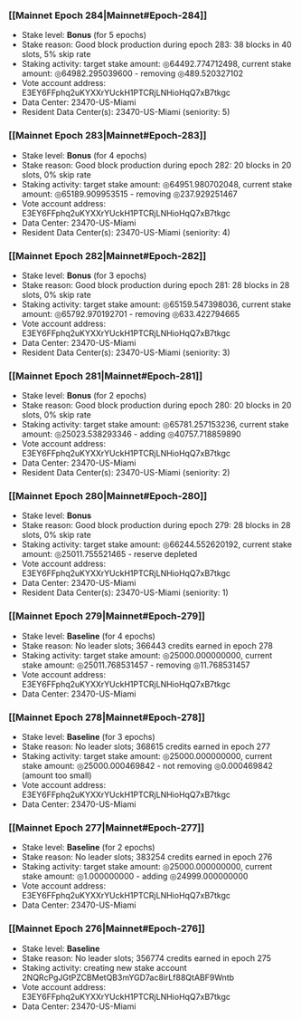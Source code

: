 ### [[Mainnet Epoch 284|Mainnet#Epoch-284]]
* Stake level: **Bonus** (for 5 epochs)
* Stake reason: Good block production during epoch 283: 38 blocks in 40 slots, 5% skip rate
* Staking activity: target stake amount: ◎64492.774712498, current stake amount: ◎64982.295039600 - removing ◎489.520327102
* Vote account address: E3EY6FFphq2uKYXXrYUckH1PTCRjLNHioHqQ7xB7tkgc
* Data Center: 23470-US-Miami
* Resident Data Center(s): 23470-US-Miami (seniority: 5)
### [[Mainnet Epoch 283|Mainnet#Epoch-283]]
* Stake level: **Bonus** (for 4 epochs)
* Stake reason: Good block production during epoch 282: 20 blocks in 20 slots, 0% skip rate
* Staking activity: target stake amount: ◎64951.980702048, current stake amount: ◎65189.909953515 - removing ◎237.929251467
* Vote account address: E3EY6FFphq2uKYXXrYUckH1PTCRjLNHioHqQ7xB7tkgc
* Data Center: 23470-US-Miami
* Resident Data Center(s): 23470-US-Miami (seniority: 4)
### [[Mainnet Epoch 282|Mainnet#Epoch-282]]
* Stake level: **Bonus** (for 3 epochs)
* Stake reason: Good block production during epoch 281: 28 blocks in 28 slots, 0% skip rate
* Staking activity: target stake amount: ◎65159.547398036, current stake amount: ◎65792.970192701 - removing ◎633.422794665
* Vote account address: E3EY6FFphq2uKYXXrYUckH1PTCRjLNHioHqQ7xB7tkgc
* Data Center: 23470-US-Miami
* Resident Data Center(s): 23470-US-Miami (seniority: 3)
### [[Mainnet Epoch 281|Mainnet#Epoch-281]]
* Stake level: **Bonus** (for 2 epochs)
* Stake reason: Good block production during epoch 280: 20 blocks in 20 slots, 0% skip rate
* Staking activity: target stake amount: ◎65781.257153236, current stake amount: ◎25023.538293346 - adding ◎40757.718859890
* Vote account address: E3EY6FFphq2uKYXXrYUckH1PTCRjLNHioHqQ7xB7tkgc
* Data Center: 23470-US-Miami
* Resident Data Center(s): 23470-US-Miami (seniority: 2)
### [[Mainnet Epoch 280|Mainnet#Epoch-280]]
* Stake level: **Bonus**
* Stake reason: Good block production during epoch 279: 28 blocks in 28 slots, 0% skip rate
* Staking activity: target stake amount: ◎66244.552620192, current stake amount: ◎25011.755521465 - reserve depleted
* Vote account address: E3EY6FFphq2uKYXXrYUckH1PTCRjLNHioHqQ7xB7tkgc
* Data Center: 23470-US-Miami
* Resident Data Center(s): 23470-US-Miami (seniority: 1)
### [[Mainnet Epoch 279|Mainnet#Epoch-279]]
* Stake level: **Baseline** (for 4 epochs)
* Stake reason: No leader slots; 366443 credits earned in epoch 278
* Staking activity: target stake amount: ◎25000.000000000, current stake amount: ◎25011.768531457 - removing ◎11.768531457
* Vote account address: E3EY6FFphq2uKYXXrYUckH1PTCRjLNHioHqQ7xB7tkgc
* Data Center: 23470-US-Miami
### [[Mainnet Epoch 278|Mainnet#Epoch-278]]
* Stake level: **Baseline** (for 3 epochs)
* Stake reason: No leader slots; 368615 credits earned in epoch 277
* Staking activity: target stake amount: ◎25000.000000000, current stake amount: ◎25000.000469842 - not removing ◎0.000469842 (amount too small)
* Vote account address: E3EY6FFphq2uKYXXrYUckH1PTCRjLNHioHqQ7xB7tkgc
* Data Center: 23470-US-Miami
### [[Mainnet Epoch 277|Mainnet#Epoch-277]]
* Stake level: **Baseline** (for 2 epochs)
* Stake reason: No leader slots; 383254 credits earned in epoch 276
* Staking activity: target stake amount: ◎25000.000000000, current stake amount: ◎1.000000000 - adding ◎24999.000000000
* Vote account address: E3EY6FFphq2uKYXXrYUckH1PTCRjLNHioHqQ7xB7tkgc
* Data Center: 23470-US-Miami
### [[Mainnet Epoch 276|Mainnet#Epoch-276]]
* Stake level: **Baseline**
* Stake reason: No leader slots; 356774 credits earned in epoch 275
* Staking activity: creating new stake account 2NQRcPgJGtPZCBMetQB3mYGD7ac8irLf88QtABF9Wntb
* Vote account address: E3EY6FFphq2uKYXXrYUckH1PTCRjLNHioHqQ7xB7tkgc
* Data Center: 23470-US-Miami